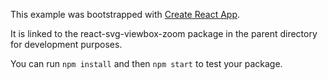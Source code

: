 This example was bootstrapped with [Create React App](https://github.com/facebook/create-react-app).

It is linked to the react-svg-viewbox-zoom package in the parent directory for development purposes.

You can run `npm install` and then `npm start` to test your package.
